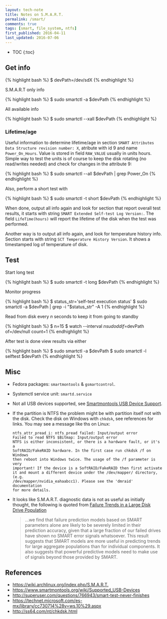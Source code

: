 ```yaml
---
layout: tech-note
title: Notes on S.M.A.R.T.
permalink: /smart/
comments: true
tags: [smart, file_system, ntfs]
first_published: 2016-04-11
last_updated: 2016-07-06
---
```


* TOC
{:toc}

## Get info

{% highlight bash %}
$ devPath=/dev/sdX
{% endhighlight %}

S.M.A.R.T only info

{% highlight bash %}
$ sudo smartctl -a $devPath
{% endhighlight %}

All available info

{% highlight bash %}
$ sudo smartctl --xall $devPath
{% endhighlight %}

### Lifetime/age

Useful information to determine lifetime/age in section `SMART Attributes Data
Structure revision number: X`, atribute with id 9 and name `Power_On_Hours`.
Value is stored in field `RAW_VALUE` usually in units hours. Simple way to test
the units is of course to keep the disk rotating (no read/writes needed) and
check for changes in the attribute 9:

{% highlight bash %}
$ sudo smartctl --all $devPath | grep Power_On
{% endhighlight %}

Also, perform a short test with

{% highlight bash %}
$ sudo smartctl -t short $devPath
{% endhighlight %}

When done, output all info again and look for section that report overall test
results, it starts with string `SMART Extended Self-test Log Version:`. The
field `LifeTime(hours)` will report the lifetime of the disk when the test was
performed.

Another way is to output all info again, and look for temperature history info.
Section starts with string `SCT Temperature History Version`. It shows a
timestamped log of temperature of disk.

## Test

Start long test

{% highlight bash %}
$ sudo smartctl -t long $devPath
{% endhighlight %}

Monitor progress

{% highlight bash %}
$ status_str='self-test execution status'
$ sudo smartctl -a $devPath  | grep -i "$status_str" -A 1
{% endhighlight %}

Read from disk every *n* seconds to keep it from going to standby

{% highlight bash %}
$ n=15
$ watch --interval $n sudo dd if=$devPath of=/dev/null count=1
{% endhighlight %}

After test is done view results via either

{% highlight bash %}
$ sudo smartctl -a $devPath
$ sudo smartctl -l selftest $devPath
{% endhighlight %}

## Misc

- Fedora packages: `smartmontools` & `gsmartcontrol`.

- Systemctl service unit: `smartd.service`

- Not all USB devices supported, see [Smartmontools USB Device
  Support](https://www.smartmontools.org/wiki/Supported_USB-Devices).

- If the partition is NTFS the problem might be with partition itself not with
  the disk. Check the disk on Windows with `chkdsk`, see references for links.
  You may see a message like ths on Linux:

      ntfs_attr_pread_i: ntfs_pread failed: Input/output error
      Failed to read NTFS $Bitmap: Input/output error
      NTFS is either inconsistent, or there is a hardware fault, or it's a
      SoftRAID/FakeRAID hardware. In the first case run chkdsk /f on Windows
      then reboot into Windows twice. The usage of the /f parameter is very
      important! If the device is a SoftRAID/FakeRAID then first activate
      it and mount a different device under the /dev/mapper/ directory, (e.g.
      /dev/mapper/nvidia_eahaabcc1). Please see the 'dmraid' documentation
      for more details.

- It looks like S.M.A.R.T. diagnostic data is not as useful as initially
  thought, the following is quoted from [Failure Trends in a Large Disk Drive
  Population](https://www.usenix.org/legacy/events/fast07/tech/full_papers/pinheiro/pinheiro.pdf)

  > ...we find that failure prediction models based on SMART parameters alone
  > are likely to be severely limited in their prediction accuracy, given that
  > a large fraction of our failed drives have shown no SMART error signals
  > whatsoever. This result suggests that SMART models are more useful in
  > predicting trends for large aggregate populations than for individual
  > components. It also suggests that powerful predictive models need to make
  > use of signals beyond those provided by SMART.

## References

- <https://wiki.archlinux.org/index.php/S.M.A.R.T.>
- <https://www.smartmontools.org/wiki/Supported_USB-Devices>
- <http://superuser.com/questions/766943/smart-test-never-finishes>
- <https://technet.microsoft.com/es-mx/library/cc730714%28v=ws.10%29.aspx>
- <http://ss64.com/nt/chkdsk.html>
